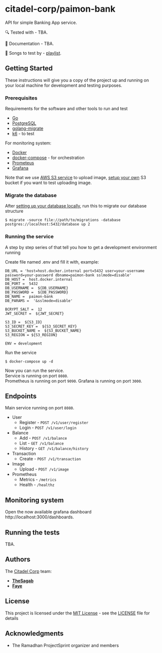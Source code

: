 # citadel-corp/paimon-bank

API for simple Banking App service.

🔍 Tested with - TBA.

📝 Documentation - TBA.

🎵 Songs to test by - [playlist](https://open.spotify.com/album/1oVSp3g7ULNAHzFtdBvHEd?si=IVw3cdo6RUKDOdb1gYCJKQ).

## Getting Started

These instructions will give you a copy of the project up and running on
your local machine for development and testing purposes.

### Prerequisites

Requirements for the software and other tools to run and test
- [Go](https://go.dev/doc/install)
- [PostgreSQL](https://www.postgresql.org/download/)
- [golang-migrate](https://github.com/golang-migrate/migrate)
- [k6](https://k6.io/docs/get-started/installation/) - to test

For monitoring system:
- [Docker](https://www.docker.com/get-started/)
- [docker-compose](https://docs.docker.com/compose/install/) - for orchestration
- [Prometeus](https://prometheus.io/docs/prometheus/latest/installation/#using-docker)
- [Grafana](https://grafana.com/docs/grafana/latest/setup-grafana/installation/docker/)


Note that we use [AWS S3 service](https://aws.amazon.com/s3/) to upload image,
[setup your own](https://docs.aws.amazon.com/AmazonS3/latest/userguide/GetStartedWithS3.html) S3 bucket if you want to test uploading image.

### Migrate the database

After [setting up your database locally](https://www.postgresql.org/docs/current/tutorial-createdb.html),
run this to migrate our database structure
```
$ migrate -source file://path/to/migrations -database postgres://localhost:5432/database up 2
```

### Running the service

A step by step series of that tell you how to get a development
environment running

Create file named .env and fill it with, example:
```
DB_URL = 'host=host.docker.internal port=5432 user=your-username password=your-password dbname=paimon-bank sslmode=disable'
DB_HOST =  host.docker.internal
DB_PORT =  5432
DB_USERNAME =  ${DB_USERNAME}
DB_PASSWORD =  ${DB_PASSWORD}
DB_NAME =  paimon-bank
DB_PARAMS =  '&sslmode=disable'

BCRYPT_SALT =  12
JWT_SECRET =  ${JWT_SECRET}

S3_ID =  ${S3_ID}
S3_SECRET_KEY =  ${S3_SECRET_KEY}
S3_BUCKET_NAME =  ${S3_BUCKET_NAME}
S3_REGION = ${S3_REGION}

ENV = development
```

Run the service

    $ docker-compose up -d

Now you can run the service.  
Service is running on port `8080`.  
Prometheus is running on port `9090`.
Grafana is running on port `3000`.

## Endpoints

Main service running on port `8080`.

- User
    - Register - `POST /v1/user/register`
    - Login - `POST /v1/user/login`
- Balance
    - Add - `POST /v1/balance`
    - List - `GET /v1/balance`
    - History - `GET /v1/balance/history`
- Transaction
    - Create - `POST /v1/transaction`
- Image
    - Upload - `POST /v1/image`
- Prometheus
    - Metrics - `/metrics`
    - Health - `/healthz`

## Monitoring system

Open the now available grafana dashboard http://localhost:3000/dashboards.

## Running the tests

TBA.

## Authors

The [Citadel Corp](https://github.com/citadel-corp) team:
  - [**TheSagab**](https://github.com/TheSagab)
  - [**Faye**](https://github.com/farolinar)

## License

This project is licensed under the [MIT License](https://github.com/citadel-corp/paimon-bank?tab=MIT-1-ov-file) - see the [LICENSE](https://github.com/citadel-corp/paimon-bank/blob/main/LICENSE) file for
details

## Acknowledgments

  - The Ramadhan ProjectSprint organizer and members
